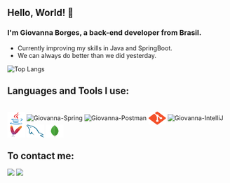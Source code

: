 ## Hello, World! 👋
### I'm Giovanna Borges, a back-end developer from Brasil.

- Currently improving my skills in Java and SpringBoot.
- We can always do better than we did yesterday.

![Top Langs](https://github-readme-stats.vercel.app/api/top-langs/?username=gihwho&layout=compact&theme=tokyonight)

## Languages and Tools I use:
<div style="display: inline_block"><br>
  <img align="center" alt="Giovanna-Java" height="30" width="40" src="https://raw.githubusercontent.com/devicons/devicon/master/icons/java/java-original.svg">
  <img align="center" alt="Giovanna-Spring" height="30" width="40" src="https://cdn.jsdelivr.net/gh/devicons/devicon/icons/spring/spring-original.svg">
  <img align="center" alt="Giovanna-Postman" height="30" width="40" src="https://www.vectorlogo.zone/logos/getpostman/getpostman-icon.svg">
  <img align="center" alt="Giovanna-Git" height="30" width="40" src="https://raw.githubusercontent.com/devicons/devicon/master/icons/git/git-original.svg">
  <img align="center" alt="Giovanna-IntelliJ" height="30" width="40" src="https://upload.wikimedia.org/wikipedia/commons/9/9c/IntelliJ_IDEA_Icon.svg">
  <img align="center" alt="Giovanna-Maven" height="30" width="40" src="https://raw.githubusercontent.com/devicons/devicon/master/icons/maven/maven-original.svg">
  <img align="center" alt="Giovanna-MySQL" height="30" width="40" src="https://raw.githubusercontent.com/devicons/devicon/master/icons/mysql/mysql-original.svg">
  <img align="center" alt="Giovanna-MongoDB" height="30" width="40" src="https://raw.githubusercontent.com/devicons/devicon/master/icons/mongodb/mongodb-original.svg">
</div>

## To contact me:
<div> 
  <a href = "mailto:giovannaborgesmassi@gmail.com"><img src="https://img.shields.io/badge/-Gmail-%23333?style=for-the-badge&logo=gmail&logoColor=white" target="_blank"></a>
  <a href="www.linkedin.com/in/giovanna-borges-coelho-2180a41b4" target="_blank"><img src="https://img.shields.io/badge/-LinkedIn-%230077B5?style=for-the-badge&logo=linkedin&logoColor=white" target="_blank"></a> 
</div>

<!--
**gihwho/gihwho** is a ✨ _special_ ✨ repository because its `README.md` (this file) appears on your GitHub profile.

Here are some ideas to get you started:

- 🔭 I’m currently working on ...
- 🌱 I’m currently learning ...
- 👯 I’m looking to collaborate on ...
- 🤔 I’m looking for help with ...
- 💬 Ask me about ...
- 📫 How to reach me: ...
- 😄 Pronouns: ...
- ⚡ Fun fact: ...
-->
